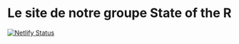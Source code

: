 # Le site de notre groupe State of the R

[![Netlify Status](https://api.netlify.com/api/v1/badges/72cec766-75ad-441d-979d-93283f8ed87f/deploy-status)](https://app.netlify.com/sites/stateofther/deploys)
